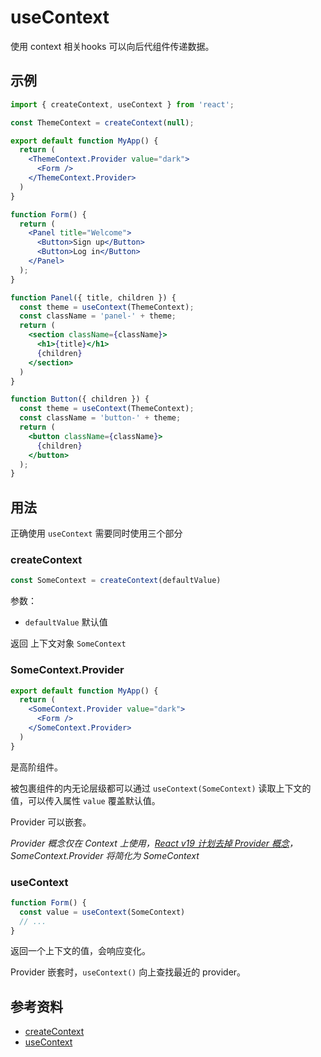 # useContext
使用 context 相关hooks 可以向后代组件传递数据。

## 示例

```jsx
import { createContext, useContext } from 'react';

const ThemeContext = createContext(null);

export default function MyApp() {
  return (
    <ThemeContext.Provider value="dark">
      <Form />
    </ThemeContext.Provider>
  )
}

function Form() {
  return (
    <Panel title="Welcome">
      <Button>Sign up</Button>
      <Button>Log in</Button>
    </Panel>
  );
}

function Panel({ title, children }) {
  const theme = useContext(ThemeContext);
  const className = 'panel-' + theme;
  return (
    <section className={className}>
      <h1>{title}</h1>
      {children}
    </section>
  )
}

function Button({ children }) {
  const theme = useContext(ThemeContext);
  const className = 'button-' + theme;
  return (
    <button className={className}>
      {children}
    </button>
  );
}
```

## 用法
正确使用 `useContext` 需要同时使用三个部分

### createContext
```jsx
const SomeContext = createContext(defaultValue)
```

参数：
- `defaultValue` 默认值 

返回 上下文对象 `SomeContext`

### SomeContext.Provider
```jsx
export default function MyApp() {
  return (
    <SomeContext.Provider value="dark">
      <Form />
    </SomeContext.Provider>
  )
}
```
是高阶组件。

被包裹组件的内无论层级都可以通过 `useContext(SomeContext)` 读取上下文的值，可以传入属性 `value` 覆盖默认值。

Provider 可以嵌套。

*Provider 概念仅在 Context 上使用，[React v19 计划去掉 Provider 概念](https://18.react.dev/blog/2024/04/25/react-19#context-as-a-provider)，SomeContext.Provider 将简化为 SomeContext*

### useContext
```jsx
function Form() {
  const value = useContext(SomeContext)
  // ...
}
```
返回一个上下文的值，会响应变化。

Provider 嵌套时，`useContext()` 向上查找最近的 provider。

## 参考资料

- [createContext](https://18.react.dev/reference/react/createContext)
- [useContext](https://18.react.dev/reference/react/useContext)